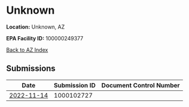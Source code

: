 # Unknown

**Location:** Unknown, AZ

**EPA Facility ID:** 100000249377

[Back to AZ Index](../../index.md)

## Submissions

| Date | Submission ID | Document Control Number |
|------|--------------|-------------------------|
| [2022-11-14](submissions/1000102727.md) | 1000102727 |  |
